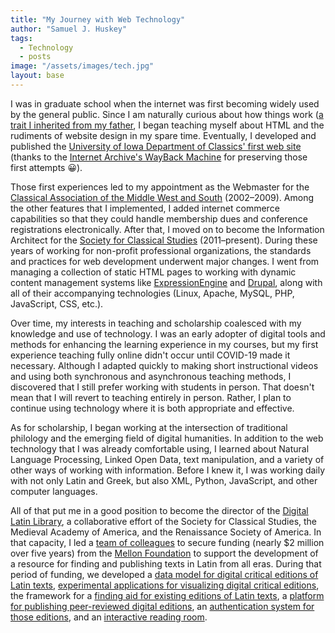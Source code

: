```yaml
---
title: "My Journey with Web Technology"
author: "Samuel J. Huskey"
tags:
  - Technology
  - posts
image: "/assets/images/tech.jpg"
layout: base
---
```


I was in graduate school when the internet was first becoming widely used by the general public. Since I am naturally curious about how things work ([a trait I inherited from my father](https://web.archive.org/web/20000817192909/http://www.people.virginia.edu/~rjh9u/humbiol993.html), I began teaching myself about HTML and the rudiments of website design in my spare time. Eventually, I developed and published the [University of Iowa Department of Classics' first web site](https://web.archive.org/web/20000816073621/http://www.uiowa.edu/~classics/) (thanks to the [Internet Archive's WayBack Machine](https://web.archive.org/) for preserving those first attempts 😀).

Those first experiences led to my appointment as the Webmaster for the [Classical Association of the Middle West and South](https://camws.org/) (2002–2009). Among the other features that I implemented, I added internet commerce capabilities so that they could handle membership dues and conference registrations electronically. After that, I moved on to become the Information Architect for the [Society for Classical Studies](https://classicalstudies.org/) (2011–present). During these years of working for non-profit professional organizations, the standards and practices for web development underwent major changes. I went from managing a collection of static HTML pages to working with dynamic content management systems like [ExpressionEngine](https://expressionengine.com/) and [Drupal](https://www.drupal.org/), along with all of their accompanying technologies (Linux, Apache, MySQL, PHP, JavaScript, CSS, etc.).

Over time, my interests in teaching and scholarship coalesced with my knowledge and use of technology. I was an early adopter of digital tools and methods for enhancing the learning experience in my courses, but my first experience teaching fully online didn't occur until COVID-19 made it necessary. Although I adapted quickly to making short instructional videos and using both synchronous and asynchronous teaching methods, I discovered that I still prefer working with students in person. That doesn't mean that I will revert to teaching entirely in person. Rather, I plan to continue using technology where it is both appropriate and effective.

As for scholarship, I began working at the intersection of traditional philology and the emerging field of digital humanities. In addition to the web technology that I was already comfortable using, I learned about Natural Language Processing, Linked Open Data, text manipulation, and a variety of other ways of working with information. Before I knew it, I was working daily with not only Latin and Greek, but also XML, Python, JavaScript, and other computer languages.

All of that put me in a good position to become the director of the [Digital Latin Library](https://digitallatin.org/), a collaborative effort of the Society for Classical Studies, the Medieval Academy of America, and the Renaissance Society of America. In that capacity, I led a [team of colleagues](https://digitallatin.org/about-project/initial-dll-working-group/) to secure funding (nearly $2 million over five years) from the [Mellon Foundation](https://mellon.org/) to support the development of a resource for finding and publishing texts in Latin from all eras. During that period of funding, we developed a [data model for digital critical editions of Latin texts](https://digitallatin.github.io/guidelines/LDLT-Guidelines.html), [experimental applications for visualizing digital critical editions](https://digitallatin.org/library-digital-latin-texts/data-visualization/), the framework for a [finding aid for existing editions of Latin texts](https://catalog.digitallatin.org/), a [platform for publishing peer-reviewed digital editions](https://digitallatin.org/library-digital-latin-texts/), an [authentication system for those editions](http://digitalhumanities.org/dhq/vol/13/4/000438/000438.html), and an [interactive reading room](https://ldlt.digitallatin.org/).

